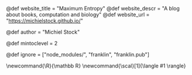 <!--
Add here global page variables to use throughout your
website.
The website_* must be defined for the RSS to work
-->
@def website_title = "Maximum Entropy"
@def website_descr = "A blog about books, computation and biology"
@def website_url   = "https://michielstock.github.io/"

@def author = "Michiel Stock"

@def mintoclevel = 2

<!--
Add here files or directories that should be ignored by Franklin, otherwise
these files might be copied and, if markdown, processed by Franklin which
you might not want. Indicate directories by ending the name with a `/`.
-->
@def ignore = ["node_modules/", "franklin", "franklin.pub"]

<!--
Add here global latex commands to use throughout your
pages. It can be math commands but does not need to be.
For instance:
* \newcommand{\phrase}{This is a long phrase to copy.}
-->
\newcommand{\R}{\mathbb R}
\newcommand{\scal}[1]{\langle #1 \rangle}
<!--
\usepackage{amsmath}
\DeclareMathOperator*{\argmax}{arg\,max}
\DeclareMathOperator*{\argmin}{arg\,min}
-->